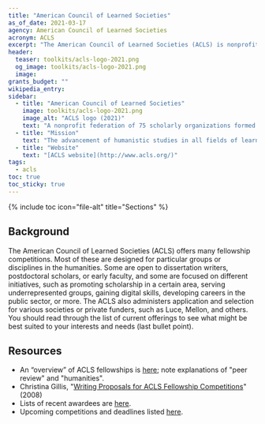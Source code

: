 ```yaml
---
title: "American Council of Learned Societies"
as_of_date: 2021-03-17
agency: American Council of Learned Societies
acronym: ACLS
excerpt: "The American Council of Learned Societies (ACLS) is nonprofit federation of 75 scholarly organizations formed in 1919. Acting on behalf of its members and various other funders, the ACLS reviews, awards, and distributes hundreds of fellowships in many areas of the humanities and social sciences. This toolkit offers an overview of ACLS."
header:
  teaser: toolkits/acls-logo-2021.png
  og_image: toolkits/acls-logo-2021.png
  image:
grants_budget: ""
wikipedia_entry: 
sidebar:
  - title: "American Council of Learned Societies"
    image: toolkits/acls-logo-2021.png
    image_alt: "ACLS logo (2021)"
    text: "A nonprofit federation of 75 scholarly organizations formed in 1919."
  - title: "Mission"
    text: "The advancement of humanistic studies in all fields of learning in the humanities and the social sciences and the maintenance and strengthening of relations among the national societies devoted to such studies."
  - title: "Website"
    text: "[ACLS website](http://www.acls.org/)"
tags: 
  - acls
toc: true
toc_sticky: true
---
```


{% include toc icon="file-alt" title="Sections" %}

## Background

The American Council of Learned Societies (ACLS) offers many fellowship competitions. Most of these are designed for particular groups or disciplines in the humanities. Some are open to dissertation writers, postdoctoral scholars, or early faculty, and some are focused on different initiatives, such as promoting scholarship in a certain area, serving underrepresented groups, gaining digital skills, developing careers in the public sector, or more. The ACLS also administers application and selection for various societies or private funders, such as Luce, Mellon, and others. You should read through the list of current offerings to see what might be best suited to your interests and needs (last bullet point). 

## Resources

* An “overview” of ACLS fellowships is [here](https://www.acls.org/Fellowship-and-Grant-Programs/Fellowships-and-Grants-Overview); note explanations of "peer review" and "humanities".
* Christina Gillis, "[Writing Proposals for ACLS Fellowship Competitions](http://www.acls.org/uploadedfiles/publications/programs/writing_fellowship_proposals.pdf)" (2008)
* Lists of recent awardees are [here](https://www.acls.org/Fellows-and-Research/Recent-Awardees).
* Upcoming competitions and deadlines listed [here](https://acls.org/Fellowship-and-Grant-Programs/Competitions-and-Deadlines). 
